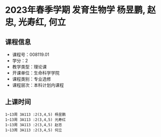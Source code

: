 # 2023年春季学期 发育生物学 杨昱鹏, 赵忠, 光寿红, 何立






## 课程信息

- 课程号：008119.01
- 学分：2
- 教学类型：理论课
- 开课单位：生命科学学院
- 课程类别：专业选修
- 课程层次：本科计划内课程

## 上课时间

```
1~13周 3A113 :2(3,4,5) 杨昱鹏
1~13周 3A113 :2(3,4,5) 光寿红
1~13周 3A113 :2(3,4,5) 赵忠
1~13周 3A113 :2(3,4,5) 何立
```

